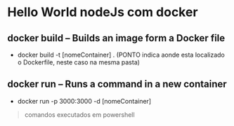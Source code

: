 
# Hello World nodeJs com docker 

## docker build – Builds an image form a Docker file
* docker build -t [nomeContainer] . (PONTO indica aonde esta localizado o Dockerfile, neste caso na mesma pasta)
## docker run – Runs a command in a new container
* docker run -p 3000:3000 -d [nomeContainer]

> comandos executados em powershell
